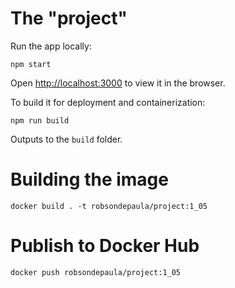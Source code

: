 # The "project"
Run the app locally:
```
npm start
```
Open [http://localhost:3000](http://localhost:3000) to view it in the browser.

To build it for deployment and containerization:
```
npm run build
```
Outputs to the `build` folder.
# Building the image
```
docker build . -t robsondepaula/project:1_05
```
# Publish to Docker Hub
```
docker push robsondepaula/project:1_05
```